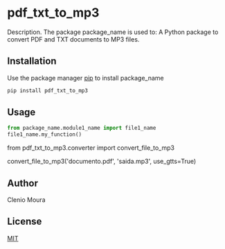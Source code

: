 # pdf_txt_to_mp3

Description. 
The package package_name is used to:
	A Python package to convert PDF and TXT documents to MP3 files.	

## Installation

Use the package manager [pip](https://pip.pypa.io/en/stable/) to install package_name

```bash
pip install pdf_txt_to_mp3
```

## Usage

```python
from package_name.module1_name import file1_name
file1_name.my_function()
```
from pdf_txt_to_mp3.converter import convert_file_to_mp3

convert_file_to_mp3('documento.pdf', 'saida.mp3', use_gtts=True)


## Author
Clenio Moura

## License
[MIT](https://choosealicense.com/licenses/mit/)